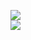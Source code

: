 [![](https://img.shields.io/badge/Made%20With-Github%20Spray-lightgrey.svg?style=for-the-badge&logo=github)](https://github.com/Annihil/github-spray#6372)  
[![](https://i.imgur.com/2DrTn0Z.gif)](https://github.com/Annihil/github-spray)